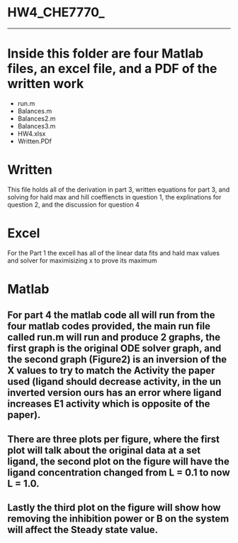 # HW4_CHE7770_

---------------------------------
# Inside this folder are four Matlab files, an excel file, and a PDF of the written work
 * run.m
 * Balances.m
 * Balances2.m
 * Balances3.m
 * HW4.xlsx
 * Written.PDf
 # Written
 This file holds all of the derivation in part 3, written equations for part 3, and solving for hald max and hill coeffiencts in question 1, the explinations for question 2, and the discussion for question 4 
 # Excel
 For the Part 1 the excell has all of the linear data fits and hald max values and solver for maximisizing x to prove its maximum
 # Matlab
 For part 4 the matlab code all will run from the four matlab codes provided, the main run file called run.m will run and produce 2 graphs, the first graph is the original ODE solver graph, and the second graph (Figure2) is an inversion of the X values to try to match the Activity the paper used (ligand should decrease activity, in the un inverted version ours has an error where ligand increases E1 activity which is opposite of the paper). 
 --------------------------------------------------
 There are three plots per figure, where the first plot will talk about the original data at a set ligand, the second plot on the figure will have the ligand concentration changed from L = 0.1 to now L = 1.0.
 --------------------------------------------------
 Lastly the third plot on the figure will show how removing the inhibition power or B on the system will affect the Steady state value.
 --------------------------------------------------
